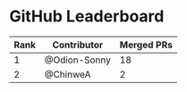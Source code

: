 
# GitHub Leaderboard

| Rank | Contributor | Merged PRs |
| ---- | ----------- | ---------- |
| 1 | @Odion-Sonny | 18 |
| 2 | @ChinweA | 2 |
